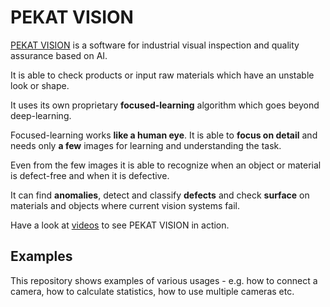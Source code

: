 # PEKAT VISION 
[PEKAT VISION](https://www.pekatvision.com/) is a software for industrial visual inspection and quality assurance based on AI.

It is able to check products or input raw materials which have an unstable look or shape.

It uses its own proprietary __focused-learning__ algorithm which goes beyond deep-learning.

Focused-learning works __like a human eye__. It is able to __focus on detail__ and needs only __a few__ images for learning and understanding the task.

Even from the few images it is able to recognize when an object or material is defect-free and when it is defective.

It can find __anomalies__, detect and classify __defects__ and check __surface__ on materials and objects where current vision systems fail.

Have a look at [videos](https://www.pekatvision.com/videos) to see PEKAT VISION in action.

## Examples

This repository shows examples of various usages - e.g. how to connect a camera, how to calculate statistics, how to use multiple cameras etc.
